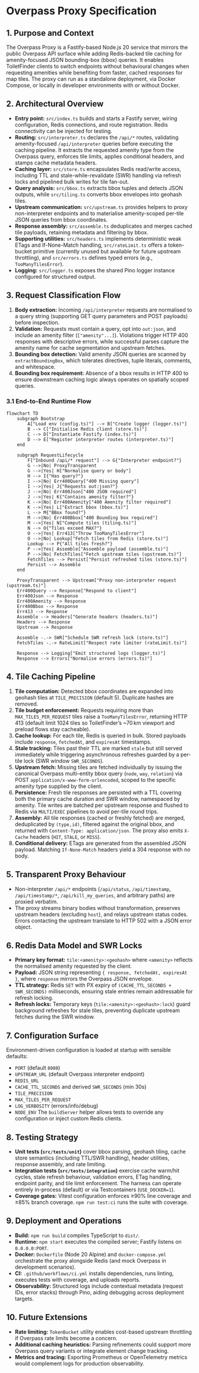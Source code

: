 # Overpass Proxy Specification

## 1. Purpose and Context
The Overpass Proxy is a Fastify-based Node.js 20 service that mirrors the public Overpass API surface while adding Redis-backed tile caching for amenity-focused JSON bounding-box (bbox) queries. It enables ToiletFinder clients to switch endpoints without behavioural changes when requesting amenities while benefiting from faster, cached responses for map tiles. The proxy can run as a standalone deployment, via Docker Compose, or locally in developer environments with or without Docker.

## 2. Architectural Overview
- **Entry point:** `src/index.ts` builds and starts a Fastify server, wiring configuration, Redis connections, and route registration. Redis connectivity can be injected for testing.
- **Routing:** `src/interpreter.ts` declares the `/api/*` routes, validating amenity-focused `/api/interpreter` queries before executing the caching pipeline. It extracts the requested amenity type from the Overpass query, enforces tile limits, applies conditional headers, and stamps cache metadata headers.
- **Caching layer:** `src/store.ts` encapsulates Redis read/write access, including TTL and stale-while-revalidate (SWR) handling via refresh locks and pipelined bulk writes for tile fan-out.
- **Query analysis:** `src/bbox.ts` extracts bbox tuples and detects JSON outputs, while `src/tiling.ts` converts bbox envelopes into geohash tiles.
- **Upstream communication:** `src/upstream.ts` provides helpers to proxy non-interpreter endpoints and to materialise amenity-scoped per-tile JSON queries from bbox coordinates.
- **Response assembly:** `src/assemble.ts` deduplicates and merges cached tile payloads, retaining metadata and filtering by bbox.
- **Supporting utilities:** `src/headers.ts` implements deterministic weak ETags and If-None-Match handling, `src/rateLimit.ts` offers a token-bucket primitive (currently unused but available for future upstream throttling), and `src/errors.ts` defines typed errors (e.g., `TooManyTilesError`).
- **Logging:** `src/logger.ts` exposes the shared Pino logger instance configured for structured output.

## 3. Request Classification Flow
1. **Body extraction:** Incoming `/api/interpreter` requests are normalised to a query string (supporting GET query parameters and POST payloads) before inspection.
2. **Validation:** Requests must contain a query, opt into `out:json`, and include an amenity filter (`["amenity"...]`). Violations trigger HTTP 400 responses with descriptive errors, while successful parses capture the amenity name for cache segmentation and upstream fetches.
3. **Bounding box detection:** Valid amenity JSON queries are scanned by `extractBoundingBox`, which tolerates directives, tuple literals, comments, and whitespace.
4. **Bounding box requirement:** Absence of a bbox results in HTTP 400 to ensure downstream caching logic always operates on spatially scoped queries.

### 3.1 End-to-End Runtime Flow
```mermaid
flowchart TD
    subgraph Bootstrap
        A["Load env (config.ts)"] --> B["Create logger (logger.ts)"]
        B --> C["Initialise Redis client (store.ts)"]
        C --> D["Instantiate Fastify (index.ts)"]
        D --> E["Register interpreter routes (interpreter.ts)"]
    end

    subgraph RequestLifecycle
        F["Inbound /api/* request"] --> G{"Interpreter endpoint?"}
        G -->|No| ProxyTransparent
        G -->|Yes| H["Normalise query or body"]
        H --> I{"Has query?"}
        I -->|No| Err400Query["400 Missing query"]
        I -->|Yes| J{"Requests out:json?"}
        J -->|No| Err400Json["400 JSON required"]
        J -->|Yes| K{"Contains amenity filter?"}
        K -->|No| Err400Amenity["400 Amenity filter required"]
        K -->|Yes| L["Extract bbox (bbox.ts)"]
        L --> M{"BBox found?"}
        M -->|No| Err400Bbox["400 Bounding box required"]
        M -->|Yes| N["Compute tiles (tiling.ts)"]
        N --> O{"Tiles exceed MAX?"}
        O -->|Yes| Err413["Throw TooManyTilesError"]
        O -->|No| Lookup["Fetch tiles from Redis (store.ts)"]
        Lookup --> P{"All tiles fresh?"}
        P -->|Yes| Assemble["Assemble payload (assemble.ts)"]
        P -->|No| FetchTiles["Fetch upstream tiles (upstream.ts)"]
        FetchTiles --> Persist["Persist refreshed tiles (store.ts)"]
        Persist --> Assemble
    end

    ProxyTransparent --> Upstream["Proxy non-interpreter request (upstream.ts)"]
    Err400Query --> Response["Respond to client"]
    Err400Json --> Response
    Err400Amenity --> Response
    Err400Bbox --> Response
    Err413 --> Response
    Assemble --> Headers["Generate headers (headers.ts)"]
    Headers --> Response
    Upstream --> Response

    Assemble -.-> SWR["Schedule SWR refresh lock (store.ts)"]
    FetchTiles -.-> RateLimit["Respect rate limiter (rateLimit.ts)"]

    Response --> Logging["Emit structured logs (logger.ts)"]
    Response --> Errors["Normalise errors (errors.ts)"]
```

## 4. Tile Caching Pipeline
1. **Tile computation:** Detected bbox coordinates are expanded into geohash tiles at `TILE_PRECISION` (default 5). Duplicate hashes are removed.
2. **Tile budget enforcement:** Requests requiring more than `MAX_TILES_PER_REQUEST` tiles raise a `TooManyTilesError`, returning HTTP 413 (default limit 1024 tiles so ToiletFinder’s ~70 km viewport and preload flows stay cacheable).
3. **Cache lookup:** For each tile, Redis is queried in bulk. Stored payloads include `response`, `fetchedAt`, and `expiresAt` timestamps.
4. **Stale tracking:** Tiles past their TTL are marked `stale` but still served immediately while triggering asynchronous refreshes guarded by a per-tile lock (SWR window `SWR_SECONDS`).
5. **Upstream fetch:** Missing tiles are fetched individually by issuing the canonical Overpass multi-entity bbox query (`node`, `way`, `relation`) via POST `application/x-www-form-urlencoded`, scoped to the specific amenity type supplied by the client.
6. **Persistence:** Fresh tile responses are persisted with a TTL covering both the primary cache duration and SWR window, namespaced by amenity. Tile writes are batched per upstream response and flushed to Redis via `MULTI/EXEC` pipelines to avoid per-tile round trips.
7. **Assembly:** All tile responses (cached or freshly fetched) are merged, deduplicated by `(type,id)`, filtered against the original bbox, and returned with `Content-Type: application/json`. The proxy also emits `X-Cache` headers (`HIT`, `STALE`, or `MISS`).
8. **Conditional delivery:** ETags are generated from the assembled JSON payload. Matching `If-None-Match` headers yield a 304 response with no body.

## 5. Transparent Proxy Behaviour
- Non-interpreter `/api/*` endpoints (`/api/status`, `/api/timestamp`, `/api/timestamp/*`, `/api/kill_my_queries`, and arbitrary paths) are proxied verbatim.
- The proxy streams binary bodies without transformation, preserves upstream headers (excluding `host`), and relays upstream status codes. Errors contacting the upstream translate to HTTP 502 with a JSON error object.

## 6. Redis Data Model and SWR Locks
- **Primary key format:** `tile:<amenity>:<geohash>` where `<amenity>` reflects the normalised amenity requested by the client.
- **Payload:** JSON string representing `{ response, fetchedAt, expiresAt }`, where `response` mirrors the Overpass JSON envelope.
- **TTL strategy:** Redis `SET` with PX expiry of `(CACHE_TTL_SECONDS + SWR_SECONDS)` milliseconds, ensuring stale entries remain addressable for refresh locking.
- **Refresh locks:** Temporary keys (`tile:<amenity>:<geohash>:lock`) guard background refreshes for stale tiles, preventing duplicate upstream fetches during the SWR window.

## 7. Configuration Surface
Environment-driven configuration is loaded at startup with sensible defaults:
- `PORT` (default `8080`)
- `UPSTREAM_URL` (default Overpass interpreter endpoint)
- `REDIS_URL`
- `CACHE_TTL_SECONDS` and derived `SWR_SECONDS` (min 30s)
- `TILE_PRECISION`
- `MAX_TILES_PER_REQUEST`
- `LOG_VERBOSITY` (errors/info/debug)
- `NODE_ENV`
The `buildServer` helper allows tests to override any configuration or inject custom Redis clients.

## 8. Testing Strategy
- **Unit tests (`src/tests/unit`)** cover bbox parsing, geohash tiling, cache store semantics (including TTL/SWR handling), header utilities, response assembly, and rate limiting.
- **Integration tests (`src/tests/integration`)** exercise cache warm/hit cycles, stale refresh behaviour, validation errors, ETag handling, endpoint parity, and tile limit enforcement. The harness can operate entirely in-process (default) or via Testcontainers (`USE_DOCKER=1`).
- **Coverage gates:** Vitest configuration enforces ≥90% line coverage and ≥85% branch coverage. `npm run test:ci` runs the suite with coverage.

## 9. Deployment and Operations
- **Build:** `npm run build` compiles TypeScript to `dist/`.
- **Runtime:** `npm start` executes the compiled server; Fastify listens on `0.0.0.0:PORT`.
- **Docker:** `Dockerfile` (Node 20 Alpine) and `docker-compose.yml` orchestrate the proxy alongside Redis (and mock Overpass in development scenarios).
- **CI:** `.github/workflows/ci.yml` installs dependencies, runs linting, executes tests with coverage, and uploads reports.
- **Observability:** Structured logs include contextual metadata (request IDs, error stacks) through Pino, aiding debugging across deployment targets.

## 10. Future Extensions
- **Rate limiting:** `TokenBucket` utility enables cost-based upstream throttling if Overpass rate limits become a concern.
- **Additional caching heuristics:** Parsing refinements could support more Overpass query variants or integrate element change tracking.
- **Metrics and tracing:** Exporting Prometheus or OpenTelemetry metrics would complement logs for production observability.
